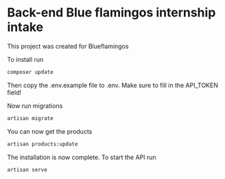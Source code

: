 # Back-end Blue flamingos internship intake

This project was created for Blueflamingos

To install run
```bash
composer update
```
Then copy the .env.example file to .env.
Make sure to fill in the API_TOKEN field!

Now run migrations
```bash
artisan migrate
```

You can now get the products
```bash
artisan products:update
```
The installation is now complete. To start the API run
```bash
artisan serve
```

